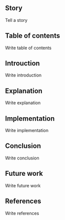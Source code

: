 ## Story
  Tell a story
## Table of contents
  Write table of contents
  
## Introuction
  Write introduction  
## Explanation
  Write explanation
## Implementation
  Write implementation
  
## Conclusion
  Write conclusion
## Future work
  Write future work
## References
  Write references
